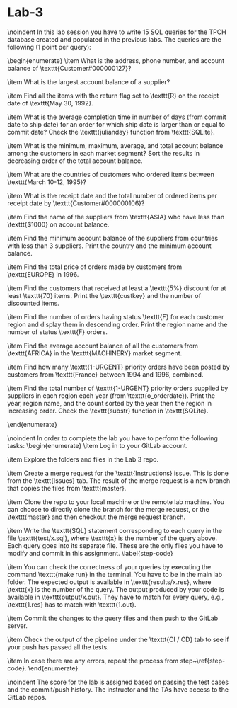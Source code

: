 # Lab-3

\noindent
In this lab session you have to write 15 SQL queries for the TPCH database created and populated in the previous labs. The queries are the following (1 point per query):

\begin{enumerate}
\item What is the address, phone number, and account balance of \texttt{Customer\#000000127}?

\item What is the largest account balance of a supplier?

\item Find all the items with the return flag set to \texttt{R} on the receipt date of \texttt{May 30, 1992}.

\item What is the average completion time in number of days (from commit date to ship date) for an order for which ship date is larger than or equal to commit date? Check the \texttt{julianday} function from \texttt{SQLite}.

\item What is the minimum, maximum, average, and total account balance among the customers in each market segment? Sort the results in decreasing order of the total account balance.

\item What are the countries of customers who ordered items between \texttt{March 10-12, 1995}?

\item What is the receipt date and the total number of ordered items per receipt date by \texttt{Customer\#000000106}?

\item Find the name of the suppliers from \texttt{ASIA} who have less than \texttt{\$1000} on account balance.

\item Find the minimum account balance of the suppliers from countries with less than 3 suppliers. Print the country and the minimum account balance.

\item Find the total price of orders made by customers from \texttt{EUROPE} in 1996.

\item Find the customers that received at least a \texttt{5\%} discount for at least \texttt{70} items. Print the \texttt{custkey} and the number of discounted items.

\item Find the number of orders having status \texttt{F} for each customer region and display them in descending order. Print the region name and the number of status \texttt{F} orders.

\item Find the average account balance of all the customers from \texttt{AFRICA} in the \texttt{MACHINERY} market segment.

\item Find how many \texttt{1-URGENT} priority orders have been posted by customers from \texttt{France} between 1994 and 1996, combined.

\item Find the total number of \texttt{1-URGENT} priority orders supplied by suppliers in each region each year (from \texttt{o\_orderdate}). Print the year, region name, and the count sorted by the year then the region in increasing order. Check the \texttt{substr} function in \texttt{SQLite}.

\end{enumerate}


\noindent
In order to complete the lab you have to perform the following tasks:
\begin{enumerate}
\item Log in to your GitLab account.

\item Explore the folders and files in the Lab 3 repo.

\item Create a merge request for the \texttt{Instructions} issue. This is done from the \texttt{Issues} tab. The result of the merge request is a new branch that copies the files from \texttt{master}.

\item Clone the repo to your local machine or the remote lab machine. You can choose to directly clone the branch for the merge request, or the \texttt{master} and then checkout the merge request branch.

\item Write the \texttt{SQL} statement corresponding to each query in the file \texttt{test/x.sql}, where \texttt{x} is the number of the query above. Each query goes into its separate file. These are the only files you have to modify and commit in this assignment.
\label{step-code}

\item You can check the correctness of your queries by executing the command \texttt{make run} in the terminal. You have to be in the main lab folder. The expected output is available in \texttt{results/x.res}, where \texttt{x} is the number of the query. The output produced by your code is available in \texttt{output/x.out}. They have to match for every query, e.g., \texttt{1.res} has to match with \texttt{1.out}.

\item Commit the changes to the query files and then push to the GitLab server.

\item Check the output of the pipeline under the \texttt{CI / CD} tab to see if your push has passed all the tests.

\item In case there are any errors, repeat the process from step~\ref{step-code}.
\end{enumerate}

\noindent
The score for the lab is assigned based on passing the test cases and the commit/push history. The instructor and the TAs have access to the GitLab repos.
